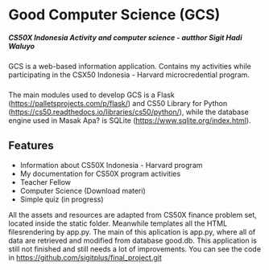 # Good Computer Science (GCS)
##### CS50X Indonesia Activity and computer science - autthor Sigit Hadi Waluyo

###

GCS is a web-based information application. Contains my activities while participating in the CSX50 Indonesia - Harvard microcredential program. 


###
The main modules used to develop GCS is a Flask (https://palletsprojects.com/p/flask/) and CS50 Library for Python (https://cs50.readthedocs.io/libraries/cs50/python/), while the database engine used in Masak Apa? is SQLite (https://www.sqlite.org/index.html).
## Features

- Information about CS50X Indonesia - Harvard program
- My documentation for CS50X program activities
- Teacher Fellow
- Computer Science (Download materi)
- Simple quiz (in progress)


All the assets and resources are adapted from CS50X finance problem set, located inside the static folder. Meanwhile templates all the HTML filesrendering by app.py. The main of this aplication is app.py, where all of data are retrieved and modified from database good.db. This application is still not finished and still needs a lot of improvements. You can see the code in https://github.com/sigitplus/final_project.git
